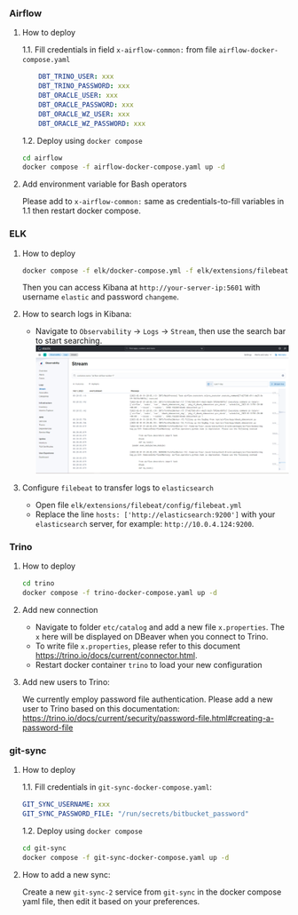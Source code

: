 ### Airflow

1. How to deploy
    
    1.1. Fill credentials in field `x-airflow-common:` from file `airflow-docker-compose.yaml`

    ```yaml
        DBT_TRINO_USER: xxx
        DBT_TRINO_PASSWORD: xxx
        DBT_ORACLE_USER: xxx
        DBT_ORACLE_PASSWORD: xxx
        DBT_ORACLE_WZ_USER: xxx
        DBT_ORACLE_WZ_PASSWORD: xxx
    ```
    1.2. Deploy using `docker compose`
    ```bash
    cd airflow
    docker compose -f airflow-docker-compose.yaml up -d
    ```

2. Add environment variable for Bash operators

    Please add to `x-airflow-common:` same as credentials-to-fill variables in 1.1 then restart docker compose.

### ELK

1. How to deploy
    ```bash
    docker compose -f elk/docker-compose.yml -f elk/extensions/filebeat/filebeat-compose.yml up -d 
    ```

    Then you can access Kibana at `http://your-server-ip:5601` with username `elastic` and password `changeme`.

2. How to search logs in Kibana:
    - Navigate to `Observability` -> `Logs` -> `Stream`, then use the search bar to start searching. 
    ![How to search logs](./docs/imgs/kibana-search.png)

3. Configure `filebeat` to transfer logs to `elasticsearch`
    - Open file `elk/extensions/filebeat/config/filebeat.yml`
    - Replace the line `hosts: ['http://elasticsearch:9200']` with your `elasticsearch` server, for example: `http://10.0.4.124:9200`.

### Trino

1. How to deploy
    ```bash
    cd trino
    docker compose -f trino-docker-compose.yaml up -d 
    ```

2. Add new connection
    - Navigate to folder `etc/catalog` and add a new file `x.properties`. The `x` here will be displayed on DBeaver when you connect to Trino.
    - To write file `x.properties`, please refer to this document https://trino.io/docs/current/connector.html.
    - Restart docker container `trino` to load your new configuration

3. Add new users to Trino:
    
    We currently employ password file authentication. Please add a new user to Trino based on this documentation: https://trino.io/docs/current/security/password-file.html#creating-a-password-file

### git-sync

1. How to deploy

    1.1. Fill credentials in `git-sync-docker-compose.yaml`:
    ```yaml  
    GIT_SYNC_USERNAME: xxx
    GIT_SYNC_PASSWORD_FILE: "/run/secrets/bitbucket_password"
    ```

    1.2. Deploy using `docker compose`
    ```bash
    cd git-sync
    docker compose -f git-sync-docker-compose.yaml up -d
    ```

2. How to add a new sync:

    Create a new `git-sync-2` service from `git-sync` in the docker compose yaml file, then edit it based on your preferences.
